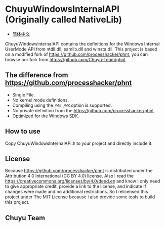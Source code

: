 ﻿# ChuyuWindowsInternalAPI (Originally called NativeLib)

- [简体中文](自述.md)

ChuyuWindowsInternalAPI contains the definitions for the Windows Internal 
UserMode API from ntdll.dll, samlib.dll and winsta.dll. This project is based 
on a modified fork of https://github.com/processhacker/phnt, you can browse our
fork from https://github.com/Chuyu-Team/phnt.

## The difference from https://github.com/processhacker/phnt
- Single File.
- No kernel mode definitions.
- Compiling using the `/W4 /WX` option is supported.
- No private definition from the https://github.com/processhacker/phnt.
- Optimized for the Windows SDK.

## How to use
Copy ChuyuWindowsInternalAPI.h to your project and directly include it.

## License
Because https://github.com/processhacker/phnt is distributed under the 
Attribution 4.0 International (CC BY 4.0) license. Also I read the 
https://creativecommons.org/licenses/by/4.0/deed.en and know I only need to 
give appropriate credit, provide a link to the license, and indicate if 
changes were made and no additional restrictions. So I relicensed this project
under The MIT License because I also provide some tools to build this project.

## Chuyu Team

